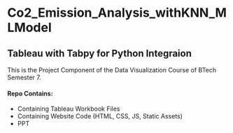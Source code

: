 # Co2_Emission_Analysis_withKNN_MLModel
## Tableau with Tabpy for Python Integraion
This is the Project Component of the Data Visualization Course of BTech Semester 7.
#### Repo Contains:
- Containing Tableau Workbook Files
- Containing Website Code (HTML, CSS,  JS, Static Assets)
- PPT

